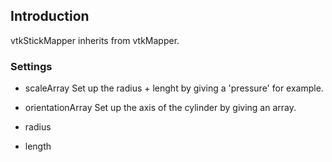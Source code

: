 ## Introduction

vtkStickMapper inherits from vtkMapper.

### Settings

* scaleArray
  Set up the radius + lenght by giving a 'pressure' for example.

* orientationArray
  Set up the axis of the cylinder by giving an array.

* radius

* length

